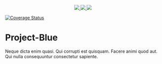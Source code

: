 <p style='text-align:center;'>
  
  <a href="https://travis-ci.org/eze-nonso/Project-Blue">
    <img src="https://travis-ci.org/eze-nonso/Project-Blue.svg?branch=develop"/>
  </a>

  <a href="https://codeclimate.com/github/eze-nonso/Project-Blue/test_coverage">
    <img src="https://api.codeclimate.com/v1/badges/572d6152a343e7487544/test_coverage"/>
  </a>

  <a href="https://codeclimate.com/github/eze-nonso/Project-Blue/maintainability">
    <img src="https://api.codeclimate.com/v1/badges/572d6152a343e7487544/maintainability"/>
  </a>

  <a href='https://coveralls.io/github/eze-nonso/Project-Blue?branch=master'><img src='https://coveralls.io/repos/github/eze-nonso/Project-Blue/badge.svg?branch=develop' alt='Coverage Status' /></a>
  
</p>

# Project-Blue
Neque dicta enim quasi. Qui corrupti est quisquam. Facere animi quod aut. Qui nulla consequuntur consectetur sapiente.
